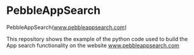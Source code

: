 # PebbleAppSearch
PebbleAppSearch(www.pebbleappsearch.com)

This repository shows the example of the python code used to build the App search functionality on the website www.pebbleappsearch.com
